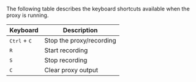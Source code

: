 The following table describes the keyboard shortcuts available when the proxy is running.

| Keyboard  | Description   | 
|-------------- | -------------- | 
| <kbd>Ctrl</kbd> + <kbd>C</kbd>   | Stop the proxy/recording |
| <kbd>R</kbd>   | Start recording     |
| <kbd>S</kbd>   | Stop recording     |
| <kbd>C</kbd>   | Clear proxy output     |
